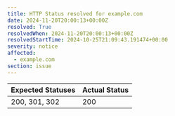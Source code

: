 ```yaml
---
title: HTTP Status resolved for example.com
date: 2024-11-20T20:00:13+00:00Z
resolved: True
resolvedWhen: 2024-11-20T20:00:13+00:00Z
resolvedStartTime: 2024-10-25T21:09:43.191474+00:00
severity: notice
affected:
  - example.com
section: issue
---
```


| Expected Statuses | Actual Status  |
|-------------------|----------------|
| 200, 301, 302 | 200 |
